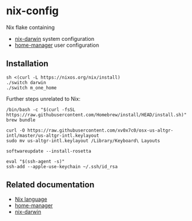 # nix-config

Nix flake containing
- [nix-darwin](https://github.com/LnL7/nix-darwin) system configuration
- [home-manager](https://github.com/nix-community/home-manager) user configuration


## Installation

```
sh <(curl -L https://nixos.org/nix/install)
./switch darwin
./switch m_one_home
```

Further steps unrelated to Nix:

```
/bin/bash -c "$(curl -fsSL https://raw.githubusercontent.com/Homebrew/install/HEAD/install.sh)"
brew bundle
```

```
curl -O https://raw.githubusercontent.com/xv0x7c0/osx-us-altgr-intl/master/us-altgr-intl.keylayout
sudo mv us-altgr-intl.keylayout /Library/Keyboard\ Layouts
```

```
softwareupdate --install-rosetta
```

```
eval "$(ssh-agent -s)"
ssh-add --apple-use-keychain ~/.ssh/id_rsa
```


## Related documentation

- [Nix language](https://nixos.org/manual/nix/stable/language)
- [home-manager](https://nix-community.github.io/home-manager)
- [nix-darwin](https://daiderd.com/nix-darwin/manual)
